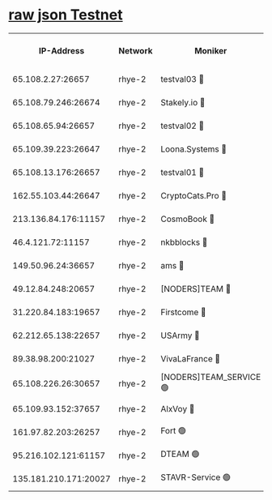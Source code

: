 
[raw json Testnet](https://rpc-check.quickt.stavr.tech/quickt/rpc-quickt-result.json)
=


<table><tr><th>IP-Address</th><th>Network</th><th>Moniker</th><th>Latest Block Height</th><th>Earliest Block Height</th><th>Catching Up</th><th>Tx Index</th><th>Voting Power</th><th>Scan Time</th></tr><tr><td>65.108.2.27:26657</td><td>rhye-2</td><td>testval03 🔴</td><td>397586</td><td>1</td><td>False</td><td>on</td><td>11002050</td><td>2024-01-18T18:03:55.261224204UTC</td></tr><tr><td>65.108.79.246:26674</td><td>rhye-2</td><td>Stakely.io 🔴</td><td>397587</td><td>1</td><td>False</td><td>on</td><td>10010</td><td>2024-01-18T18:03:59.839626362UTC</td></tr><tr><td>65.108.65.94:26657</td><td>rhye-2</td><td>testval02 🔴</td><td>397587</td><td>1</td><td>False</td><td>on</td><td>11002050</td><td>2024-01-18T18:04:02.729255944UTC</td></tr><tr><td>65.109.39.223:26647</td><td>rhye-2</td><td>Loona.Systems 🔴</td><td>397588</td><td>1</td><td>False</td><td>off</td><td>86949</td><td>2024-01-18T18:04:05.144477790UTC</td></tr><tr><td>65.108.13.176:26657</td><td>rhye-2</td><td>testval01 🔴</td><td>397588</td><td>1</td><td>False</td><td>on</td><td>13082010</td><td>2024-01-18T18:04:05.990238057UTC</td></tr><tr><td>162.55.103.44:26647</td><td>rhye-2</td><td>CryptoCats.Pro 🔴</td><td>397593</td><td>1</td><td>False</td><td>off</td><td>9999</td><td>2024-01-18T18:04:38.244936100UTC</td></tr><tr><td>213.136.84.176:11157</td><td>rhye-2</td><td>CosmoBook 🔴</td><td>397592</td><td>65301</td><td>False</td><td>off</td><td>1528057</td><td>2024-01-18T18:04:31.849996446UTC</td></tr><tr><td>46.4.121.72:11157</td><td>rhye-2</td><td>nkbblocks 🔴</td><td>397585</td><td>70101</td><td>False</td><td>off</td><td>81491</td><td>2024-01-18T18:03:47.217209268UTC</td></tr><tr><td>149.50.96.24:36657</td><td>rhye-2</td><td>ams 🔴</td><td>397590</td><td>133501</td><td>False</td><td>on</td><td>10786</td><td>2024-01-18T18:04:21.289726577UTC</td></tr><tr><td>49.12.84.248:20657</td><td>rhye-2</td><td>[NODERS]TEAM 🔴</td><td>397590</td><td>146001</td><td>False</td><td>on</td><td>59690</td><td>2024-01-18T18:04:18.864048372UTC</td></tr><tr><td>31.220.84.183:19657</td><td>rhye-2</td><td>Firstcome 🔴</td><td>397586</td><td>165001</td><td>False</td><td>off</td><td>724902</td><td>2024-01-18T18:03:54.881214539UTC</td></tr><tr><td>62.212.65.138:22657</td><td>rhye-2</td><td>USArmy 🔴</td><td>397586</td><td>198001</td><td>False</td><td>on</td><td>59069</td><td>2024-01-18T18:03:54.487558681UTC</td></tr><tr><td>89.38.98.200:21027</td><td>rhye-2</td><td>VivaLaFrance 🔴</td><td>397585</td><td>220501</td><td>False</td><td>off</td><td>10000</td><td>2024-01-18T18:03:49.607573109UTC</td></tr><tr><td>65.108.226.26:30657</td><td>rhye-2</td><td>[NODERS]TEAM_SERVICE 🟢</td><td>397588</td><td>241501</td><td>False</td><td>on</td><td>0</td><td>2024-01-18T18:04:05.599723825UTC</td></tr><tr><td>65.109.93.152:37657</td><td>rhye-2</td><td>AlxVoy 🔴</td><td>397586</td><td>315173</td><td>False</td><td>on</td><td>143351</td><td>2024-01-18T18:03:52.070373399UTC</td></tr><tr><td>161.97.82.203:26257</td><td>rhye-2</td><td>Fort 🟢</td><td>397585</td><td>330438</td><td>False</td><td>on</td><td>0</td><td>2024-01-18T18:03:46.857897442UTC</td></tr><tr><td>95.216.102.121:61157</td><td>rhye-2</td><td>DTEAM 🟢</td><td>397587</td><td>382901</td><td>False</td><td>on</td><td>0</td><td>2024-01-18T18:04:00.177614190UTC</td></tr><tr><td>135.181.210.171:20027</td><td>rhye-2</td><td>STAVR-Service 🟢</td><td>397590</td><td>396001</td><td>False</td><td>on</td><td>0</td><td>2024-01-18T18:04:16.509048795UTC</td></tr></table>